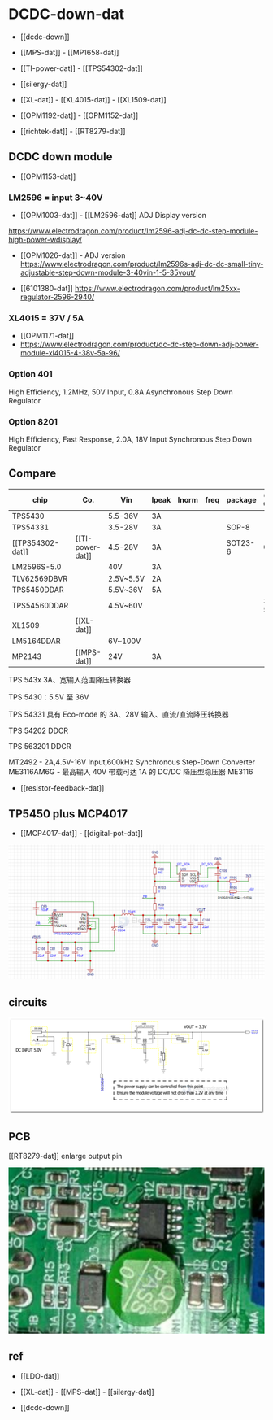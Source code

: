# DCDC-down-dat

- [[dcdc-down]]

- [[MPS-dat]] - [[MP1658-dat]]

- [[TI-power-dat]] - [[TPS54302-dat]]

- [[silergy-dat]]

- [[XL-dat]] - [[XL4015-dat]] - [[XL1509-dat]]

- [[OPM1192-dat]] - [[OPM1152-dat]]

- [[richtek-dat]] - [[RT8279-dat]]


## DCDC down module 

- [[OPM1153-dat]]


### LM2596 = input 3~40V

- [[OPM1003-dat]] - [[LM2596-dat]] ADJ Display version 

https://www.electrodragon.com/product/lm2596-adj-dc-dc-step-module-high-power-wdisplay/

- [[OPM1026-dat]] - ADJ version 
https://www.electrodragon.com/product/lm2596s-adj-dc-dc-small-tiny-adjustable-step-down-module-3-40vin-1-5-35vout/

- [[6101380-dat]]
https://www.electrodragon.com/product/lm25xx-regulator-2596-2940/



### XL4015 = 37V / 5A 

- [[OPM1171-dat]]
- https://www.electrodragon.com/product/dc-dc-step-down-adj-power-module-xl4015-4-38v-5a-96/





### Option 401

High Efficiency, 1.2MHz, 50V Input, 0.8A Asynchronous Step Down Regulator 

### Option 8201

High Efficiency, Fast Response, 2.0A, 18V Input Synchronous Step Down Regulator 




## Compare

| chip             | Co.              | Vin       | Ipeak | Inorm | freq | package | cost CNY  |
| ---------------- | ---------------- | --------- | ----- | ----- | ---- | ------- | --------- |
| TPS5430          |                  | 5.5-36V   | 3A    |       |      |         |           |
| TPS54331         |                  | 3.5-28V   | 3A    |       |      | SOP-8   |           |
| [[TPS54302-dat]] | [[TI-power-dat]] | 4.5-28V   | 3A    |       |      | SOT23-6 | 0.98      |
| LM2596S-5.0      |                  | 40V       | 3A    |       |      |         |           |
| TLV62569DBVR     |                  | 2.5V~5.5V | 2A    |       |      |         |           |
| TPS5450DDAR      |                  | 5.5V~36V  | 5A    |       |      |         |           |
| TPS54560DDAR     |                  | 4.5V~60V  |       |       |      |         | 30+: 5.37 |
| XL1509           | [[XL-dat]]       |           |       |       |      |         |           |
| LM5164DDAR       |                  | 6V~100V   |       |       |      |         |           |
| MP2143           | [[MPS-dat]]      | 24V       | 3A    |       |      |         |           |


TPS 543x 3A、宽输入范围降压转换器

TPS 5430：5.5V 至 36V

TPS 54331 具有 Eco-mode 的 3A、28V 输入、直流/直流降压转换器

TPS 54202 DDCR

TPS 563201 DDCR


MT2492 - 2A,4.5V-16V Input,600kHz Synchronous Step-Down Converter
ME3116AM6G - 最高输入 40V 带载可达 1A 的 DC/DC 降压型稳压器 ME3116



- [[resistor-feedback-dat]]


## TP5450 plus MCP4017 

- [[MCP4017-dat]] - [[digital-pot-dat]]

![](2025-08-19-16-45-55.png)


## circuits 

![](2024-07-10-12-59-29.png)


## PCB 

[[RT8279-dat]] enlarge output pin 

![](2025-06-01-17-39-05.png)




## ref 

- [[LDO-dat]]
  
- [[XL-dat]] - [[MPS-dat]] - [[silergy-dat]]

- [[dcdc-down]]